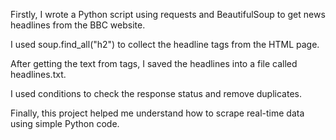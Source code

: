 Firstly, I wrote a Python script using requests and BeautifulSoup to get news headlines from the BBC website.

I used soup.find_all("h2") to collect the headline tags from the HTML page.

After getting the text from tags, I saved the headlines into a file called headlines.txt.

I used conditions to check the response status and remove duplicates.

Finally, this project helped me understand how to scrape real-time data using simple Python code.
